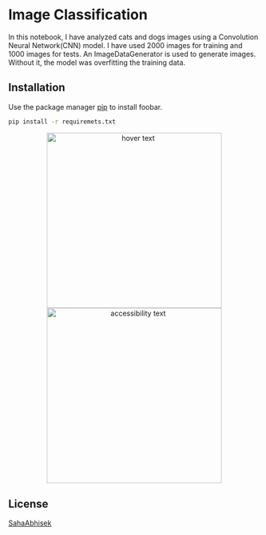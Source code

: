 # Image Classification

In this notebook, I have analyzed cats and dogs images using a Convolution Neural Network(CNN) model. I have used 2000 images for training and 1000 images for tests. An ImageDataGenerator is used to generate images. Without it, the model was overfitting the training data.

## Installation

Use the package manager [pip](https://pip.pypa.io/en/stable/) to install foobar.

```bash
pip install -r requiremets.txt
```
<p align="center">
  <img src="/image/predictions.png" width="350" title="hover text">
  <img src="/image/predictions.png" width="350" alt="accessibility text">
</p>

## License
[SahaAbhisek](https://github.com/SahaAbhisek/)
